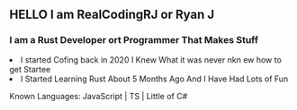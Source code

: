 <h2>HELLO I am RealCodingRJ or Ryan J</h2> 
<h3>I am a Rust Developer ort Programmer That Makes Stuff</h3>

<li>I started Cofing back in 2020 I Knew What it was never nkn ew how to get Startee</li>
<li>I Started Learning Rust About 5 Months Ago And I Have Had Lots of Fun</li>

Known Languages: JavaScript | TS | Little of C#
